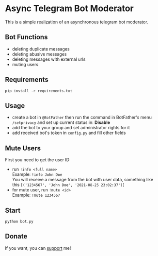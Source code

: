 # Async Telegram Bot Moderator
This is a simple realization of an asynchronous telegram bot moderator.
## Bot Functions
- deleting duplicate messages
- deleting abusive messages
- deleting messages with external urls
- muting users

## Requirements
```pip install -r requirements.txt```

## Usage
- create a bot in ```@BotFather``` then run the command in BotFather's menu ```/setprivacy``` and set up current status in: **Disable**
- add the bot to your group and set administrator rights for it
- add received bot's token in ```config.py``` and fill other fields

## Mute Users
First you need to get the user ID
- run ```!info <full name>```<br>
Example: ```!info John Doe```<br>
You will receive a message from the bot with user data, something like this ```[('1234567', 'John Doe', '2021-08-25 23:02:37')]```
- for mute user, run ```!mute <id>```<br>
Example: ```!mute 1234567```
## Start
```python bot.py```
## Donate
If you want, you can [support](https://destream.net/live/iterweb/donate) me!
